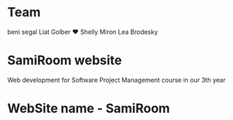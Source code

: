 # Team
beni segal
Liat Golber ♥
Shelly Miron 
Lea Brodesky

# SamiRoom website
Web development for Software Project Management course in our 3th year
# WebSite name - SamiRoom
